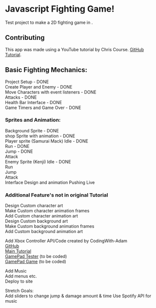 # Javascript Fighting Game!

Test project to make a 2D fighting game in .

## Contributing

This app was made using a YouTube tutorial by Chris Course. [GitHub](https://github.com/chriscourses)     
[Tutorial](https://www.youtube.com/watch?v=vyqbNFMDRGQ&ab_channel=ChrisCourses).



## Basic Fighting Mechanics:   
Project Setup - DONE   
Create Player and Enemy - DONE   
Move Characters with event listeners - DONE    
Attacks - DONE    
Health Bar Interface - DONE    
Game Timers and Game Over - DONE  

### Sprites and Animation:
Background Sprite - DONE    
shop Sprite with animation - DONE     
Player sprite (Samurai Mack)
    Idle - DONE    
    Run - DONE          
    Jump - DONE          
    Attack    
Enemy Sprite (Kenji)
    Idle - DONE    
    Run       
    Jump     
    Attack   
Interface Design and animation
Pushing Live


### Additional Feature's not in original Tutorial
Design Custom character art       
Make Custom character animation frames      
Add Custom character animation art      
Design Custom background art       
Make Custom background animation frames     
Add Custom background animation art     


Add Xbox Controller API/Code created by CodingWith-Adam     
    [GitHub](https://github.com/CodingWith-Adam/gamepad-api-simple-game)   
    [Main Tutorial](https://www.youtube.com/watch?v=GOjMP6WY8CU&ab_channel=CodingWithAdam)    
    [GamePad Tester](www.google.com) (to be coded)   
    [GamePad Game](www.google.com) (to be coded) 


Add Music    
Add menus etc.    
Deploy to site    

Stretch Goals:   
Add sliders to change jump & damage amount & time
Use Spotify API for music
